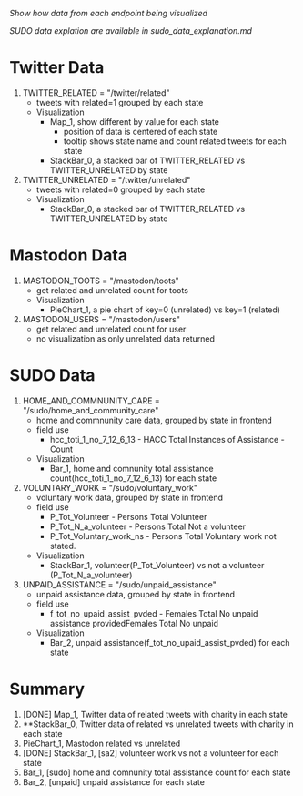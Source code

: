 _Show how data from each endpoint being visualized_

_SUDO data explation are available in sudo_data_explanation.md_

# Twitter Data
1. TWITTER_RELATED = "/twitter/related"
    - tweets with related=1 grouped by each state
    - Visualization
        - Map_1, show different by value for each state
            - position of data is centered of each state
            - tooltip shows state name and count related tweets for each state
        - StackBar_0, a stacked bar of TWITTER_RELATED vs TWITTER_UNRELATED by state
2. TWITTER_UNRELATED = "/twitter/unrelated"
    - tweets with related=0 grouped by each state
    - Visualization
        - StackBar_0, a stacked bar of TWITTER_RELATED vs TWITTER_UNRELATED by state
# Mastodon Data
1. MASTODON_TOOTS = "/mastodon/toots"
    - get related and unrelated count for toots
    -  Visualization
        - PieChart_1, a pie chart of key=0 (unrelated) vs key=1 (related)
2. MASTODON_USERS = "/mastodon/users"
    - get related and unrelated count for user
    - no visualization as only unrelated data returned

# SUDO Data
1. HOME_AND_COMMNUNITY_CARE = "/sudo/home_and_community_care"
    - home and commnunity care data, grouped by state in frontend
    - field use
        - hcc_toti_1_no_7_12_6_13 - HACC Total Instances of Assistance - Count
    - Visualization
        - Bar_1, home and comnunity total assistance count(hcc_toti_1_no_7_12_6_13) for each state
2. VOLUNTARY_WORK = "/sudo/voluntary_work"
    - voluntary work data, grouped by state in frontend
    - field use
        - P_Tot_Volunteer - Persons Total Volunteer
        - P_Tot_N_a_volunteer - Persons Total Not a volunteer
        - P_Tot_Voluntary_work_ns - Persons Total Voluntary work not stated.
    - Visualization
        - StackBar_1, volunteer(P_Tot_Volunteer) vs not a volunteer (P_Tot_N_a_volunteer)
3. UNPAID_ASSISTANCE = "/sudo/unpaid_assistance"
    - unpaid assistance data, grouped by state in frontend
    - field use
        - f_tot_no_upaid_assist_pvded - Females Total No unpaid assistance providedFemales Total No unpaid
    - Visualization
        - Bar_2, unpaid assistance(f_tot_no_upaid_assist_pvded) for each state

# Summary
1. [DONE] Map_1, Twitter data of related tweets with charity in each state
2. **StackBar_0, Twitter data of related vs unrelated tweets with charity in each state
3. PieChart_1, Mastodon related vs unrelated
4. [DONE] StackBar_1, [sa2] volunteer work vs not a volunteer for each state
5. Bar_1, [sudo] home and comnunity total assistance count for each state
6. Bar_2, [unpaid] unpaid assistance for each state
